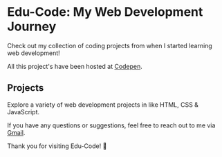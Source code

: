 # Edu-Code: My Web Development Journey

Check out my collection of coding projects from when I started learning web development!

All this project's have been hosted at [Codepen](https://codepen.io/itsabhaybal).

## Projects

Explore a variety of web development projects in like HTML, CSS & JavaScript.

If you have any questions or suggestions, feel free to reach out to me via [Gmail](mailto:abhaybalakrishnan977@gmail.com).

Thank you for visiting Edu-Code! 🚀
